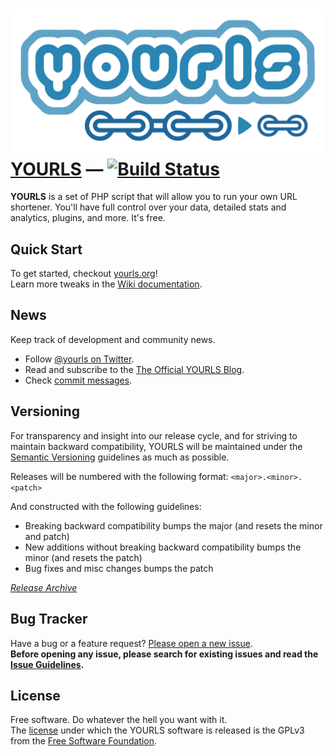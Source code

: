 ![yourls](assets/img/yourls-logo.png)
[YOURLS](http://yourls.org) — [![Build Status](https://travis-ci.org/YOURLS/YOURLS-unit-tests.png?branch=master)](https://travis-ci.org/YOURLS/YOURLS-unit-tests)
========
**YOURLS** is a set of PHP script that will allow you to run your own URL shortener. You'll have full control over your data, detailed stats and analytics, plugins, and more. It's free.

Quick Start
-----------
To get started, checkout [yourls.org](http://yourls.org)!  
Learn more tweaks in the [Wiki documentation](https://github.com/YOURLS/YOURLS/wiki/).

News
----
Keep track of development and community news.

* Follow [@yourls on Twitter](http://twitter.com/yourls).
* Read and subscribe to the [The Official YOURLS Blog](http://blog.yourls.org).
* Check [commit messages](https://github.com/YOURLS/YOURLS/commits/master).

Versioning
----------
For transparency and insight into our release cycle, and for striving to maintain backward compatibility, YOURLS will be maintained under the [Semantic Versioning](http://semver.org) guidelines as much as possible.

Releases will be numbered with the following format: `<major>.<minor>.<patch>`

And constructed with the following guidelines:
* Breaking backward compatibility bumps the major (and resets the minor and patch)
* New additions without breaking backward compatibility bumps the minor (and resets the patch)
* Bug fixes and misc changes bumps the patch

*[Release Archive](https://github.com/YOURLS/YOURLS/tags)*

Bug Tracker
-----------
Have a bug or a feature request? [Please open a new issue](https://github.com/YOURLS/YOURLS/issues).  
__Before opening any issue, please search for existing issues and read the [Issue Guidelines](https://github.com/YOURLS/YOURLS/wiki/Bug-Report).__

License
-------
Free software. Do whatever the hell you want with it.  
The [license](LICENSE.md) under which the YOURLS software is released is the GPLv3 
from the [Free Software Foundation](http://fsf.org/).

